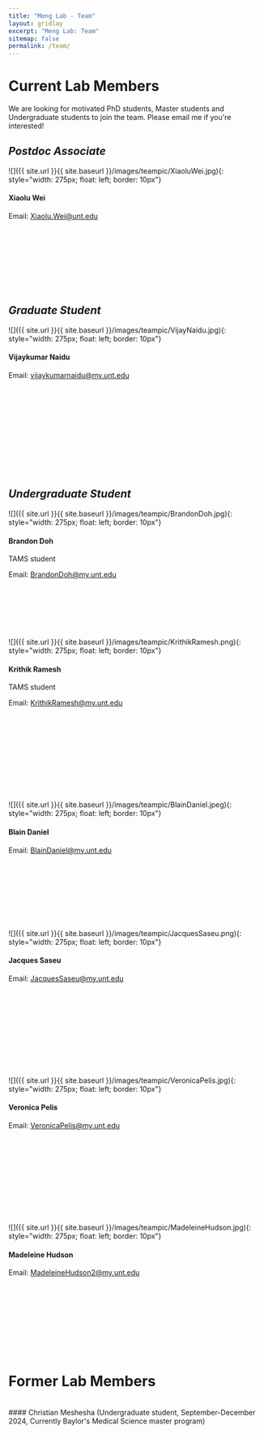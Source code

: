 ```yaml
---
title: "Meng Lab - Team"
layout: gridlay
excerpt: "Meng Lab: Team"
sitemap: false
permalink: /team/
---
```


# Current Lab Members

We are looking for motivated PhD students, Master students and Undergraduate students to join the team. Please email me if you're interested! <br>

## *Postdoc Associate*
![]({{ site.url }}{{ site.baseurl }}/images/teampic/XiaoluWei.jpg){: style="width: 275px; float: left; border: 10px"} <br>

#### Xiaolu Wei

Email: Xiaolu.Wei@unt.edu
<br>
<br>
<br>
<br>
<br>
<br>
<br>
<br>
<br>
## *Graduate Student*
![]({{ site.url }}{{ site.baseurl }}/images/teampic/VijayNaidu.jpg){: style="width: 275px; float: left; border: 10px"} <br>

#### Vijaykumar Naidu

Email: vijaykumarnaidu@my.unt.edu

<br>
<br>
<br>
<br>
<br>
<br>
<br>
<br>
<br>
<br>

## *Undergraduate Student*
![]({{ site.url }}{{ site.baseurl }}/images/teampic/BrandonDoh.jpg){: style="width: 275px; float: left; border: 10px"} <br>

#### Brandon Doh 
TAMS student

Email: BrandonDoh@my.unt.edu

<br>
<br>
<br>
<br>
<br>
<br>
![]({{ site.url }}{{ site.baseurl }}/images/teampic/KrithikRamesh.png){: style="width: 275px; float: left; border: 10px"} <br>

#### Krithik Ramesh 
TAMS student

Email: KrithikRamesh@my.unt.edu

<br>
<br>
<br>
<br>
<br>
<br>
<br>
<br>
<br>
<br>
![]({{ site.url }}{{ site.baseurl }}/images/teampic/BlainDaniel.jpeg){: style="width: 275px; float: left; border: 10px"} <br>

#### Blain Daniel

Email: BlainDaniel@my.unt.edu

<br>
<br>
<br>
<br>
<br>
<br>
<br>

![]({{ site.url }}{{ site.baseurl }}/images/teampic/JacquesSaseu.png){: style="width: 275px; float: left; border: 10px"} <br>

#### Jacques Saseu

Email: JacquesSaseu@my.unt.edu
<br>
<br>
<br>
<br>
<br>
<br>
<br>
<br>
<br>
<br>
<br>


![]({{ site.url }}{{ site.baseurl }}/images/teampic/VeronicaPelis.jpg){: style="width: 275px; float: left; border: 10px"} <br>

#### Veronica Pelis

Email: VeronicaPelis@my.unt.edu

<br>
<br>
<br>
<br>
<br>
<br>
<br>
<br>
<br>
<br>
![]({{ site.url }}{{ site.baseurl }}/images/teampic/MadeleineHudson.jpg){: style="width: 275px; float: left; border: 10px"} <br>

#### Madeleine Hudson

Email: MadeleineHudson2@my.unt.edu

<br>
<br>
<br>
<br>
<br>
<br>
<br>
<br>

# Former Lab Members
<br>
#### Christian Meshesha (Undergraduate student, September-December 2024, Currently Baylor's Medical Science master program)
<br>
<br>
<br>
<br>
<br>
<br>
<br>

